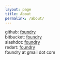 ```yaml
---
layout: page
title: About
permalink: /about/
---
```



github: [foundry](http://github.com/foundry/)   
bitbucket: [foundry](http://bitbucket.org/foundry/)  
slashdot: [foundry](http://stackoverflow.com/users/1375695/foundry)  
redart: [foundry](http://redart.foundry.tv)  
foundry at gmail dot com
